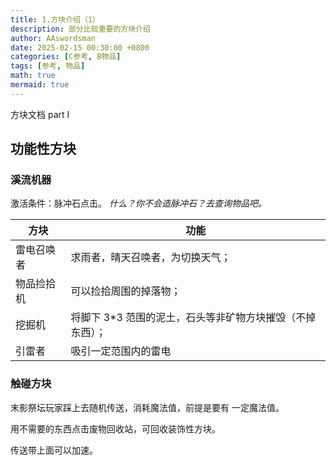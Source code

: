 ```yaml
---
title: 1.方块介绍（1）
description: 部分比较重要的方块介绍
author: AAswordsman
date: 2025-02-15 00:30:00 +0800
categories: [C参考, B物品]
tags: [参考, 物品]
math: true
mermaid: true
---
```


方块文档 part I

## 功能性方块

###

### 溪流机器

激活条件：脉冲石点击。
_什么？你不会造脉冲石？去查询物品吧。_

| 方块       | 功能                                                       |
| ---------- | ---------------------------------------------------------- |
| 雷电召唤者 | 求雨者，晴天召唤者，为切换天气；                           |
| 物品捡拾机 | 可以捡拾周围的掉落物；                                     |
| 挖掘机     | 将脚下 3\*3 范围的泥土，石头等非矿物方块摧毁（不掉东西）； |
| 引雷者     | 吸引一定范围内的雷电                                       |

### 触碰方块

末影祭坛玩家踩上去随机传送，消耗魔法值，前提是要有 一定魔法值。

用不需要的东西点击废物回收站，可回收装饰性方块。

传送带上面可以加速。
